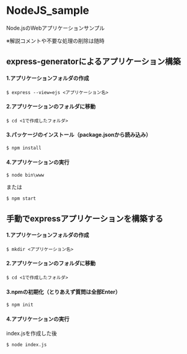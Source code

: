 # NodeJS_sample

Node.jsのWebアプリケーションサンプル

※解説コメントや不要な処理の削除は随時

## express-generatorによるアプリケーション構築
#### 1.アプリケーションフォルダの作成
```shell
$ express --view=ejs <アプリケーション名>
```

#### 2.アプリケーションのフォルダに移動
```shell
$ cd <1で作成したフォルダ>
```

#### 3.パッケージのインストール（package.jsonから読み込み）
```shell
$ npm install
```

#### 4.アプリケーションの実行
```shell
$ node bin\www
```
または
```shell
$ npm start
```

## 手動でexpressアプリケーションを構築する
#### 1.アプリケーションフォルダの作成
```shell
$ mkdir <アプリケーション名>
```

#### 2.アプリケーションのフォルダに移動
```shell
$ cd <1で作成したフォルダ>
```

#### 3.npmの初期化（とりあえず質問は全部Enter）
```shell
$ npm init
```

#### 4.アプリケーションの実行
index.jsを作成した後
```shell
$ node index.js
```